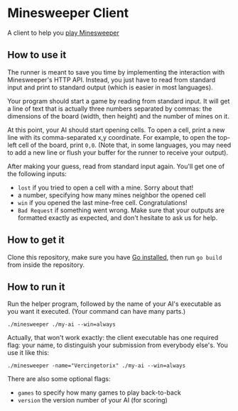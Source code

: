 Minesweeper Client
==================

A client to help you [play Minesweeper](http://minesweeper.nm.io)

## How to use it

The runner is meant to save you time by implementing the interaction with
Minesweeper's HTTP API. Instead, you just have to read from standard input
and print to standard output (which is easier in most languages).

Your program should start a game by reading from standard input. It will get a
line of text that is actually three numbers separated by commas: the dimensions
of the board (width, then height) and the number of mines on it.

At this point, your AI should start opening cells. To open a cell, print a new
line with its comma-separated x,y coordinate. For example, to open the
top-left cell of the board, print `0,0`. (Note that, in some languages, you
may need to add a new line or flush your buffer for the runner to receive
your output).

After making your guess, read from standard input again. You'll get one of the
following inputs:

- `lost` if you tried to open a cell with a mine. Sorry about that!
- a number, specifying how many mines neighbor the opened cell
- `win` if you opened the last mine-free cell. Congratulations!
- `Bad Request` if something went wrong. Make sure that your outputs are
  formatted exactly as expected, and don't hesitate to ask us for help.

## How to get it

Clone this repository, make sure you have
[Go installed](http://golang.org/doc/install), then run `go build` from inside
the repository.

## How to run it

Run the helper program, followed by the name of your AI's executable as you
want it executed. (Your command can have many parts.)

    ./minesweeper ./my-ai --win=always

Actually, that won't work exactly: the client executable has one required flag: 
your name, to distinguish your submission from everybody else's. 
You use it like this:

    ./minesweeper -name="Vercingetorix" ./my-ai --win=always

There are also some optional flags:

- `games` to specify how many games to play back-to-back
- `version` the version number of your AI (for scoring)

